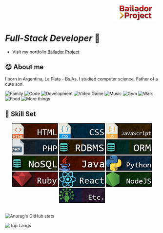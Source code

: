 
<div align="right"> 
  <a href="https://bailador-project.netlify.app/" > 
    <img src="/assets/images/0.png" />
  </a> 
</div>

# ***Full-Stack Developer*** 👋
- Visit my portfolio [Bailador Project](https://bailador-project.netlify.app/)

## :yum: About me
I born in Argentina, La Plata - Bs.As. I studied computer science. Father of a cute son. 

![Family](https://img.shields.io/badge/-Family-%23c71e1e)
![Code](https://img.shields.io/badge/-Code-%9ee000)
![Development](https://img.shields.io/badge/-Development-yellowgreen)
![Video Game](https://img.shields.io/badge/-Video%20Games-%23dd9200)
![Music](https://img.shields.io/badge/-Music-%230072dd)
![Gym](https://img.shields.io/badge/-Gym-%2391382f)
![Walk](https://img.shields.io/badge/-Walk-%2331aa95)
![Food](https://img.shields.io/badge/-Food-%238e60a9)
![More things](https://img.shields.io/badge/-More%20Things-%23e65c00)

## :rocket: Skill Set

<div align="center"> 
    <img src="/assets/images/1.jpg" />
    <img src="/assets/images/2.jpg" />
    <img src="/assets/images/3.jpg" />
    <img src="/assets/images/4.jpg" />
    <img src="/assets/images/5.jpg" />
    <img src="/assets/images/6.jpg" />
    <img src="/assets/images/7.jpg" />
    <img src="/assets/images/8.jpg" />
    <img src="/assets/images/9.jpg" />
    <img src="/assets/images/10.jpg" />
    <img src="/assets/images/11.jpg" />
    <img src="/assets/images/12.jpg" />
    <img src="/assets/images/13.jpg" />
</div>

<br>


![Anurag's GitHub stats](https://github-readme-stats.vercel.app/api?username=bailadev93&count_private=true&show_icons=true&theme=onedark)

![Top Langs](https://github-readme-stats.vercel.app/api/top-langs/?username=bailadev93&langs_count=8&layout=compact)



<!--
Sites: 

 https://docs.github.com/en/get-started/writing-on-github/getting-started-with-writing-and-formatting-on-github

 https://docs.github.com/en/get-started/writing-on-github/getting-started-with-writing-and-formatting-on-github/basic-writing-and-formatting-syntax

 https://docs.github.com/en/account-and-profile/setting-up-and-managing-your-github-profile/customizing-your-profile/managing-your-profile-readme

 https://www.webfx.com/tools/emoji-cheat-sheet/
 https://github.com/anuraghazra/github-readme-stats#github-stats-card
-->

